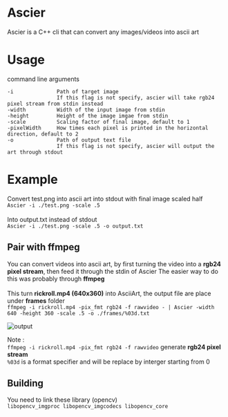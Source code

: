 # Ascier
Ascier is a C++ cli that can convert any images/videos into ascii art

# Usage 
command line arguments
```
-i              Path of target image
                If this flag is not specify, ascier will take rgb24 pixel stream from stdin instead
-width          Width of the input image from stdin
-height         Height of the image imgae from stdin
-scale          Scaling factor of final image, default to 1
-pixelWidth     How times each pixel is printed in the horizontal direction, default to 2
-o              Path of output text file
                If this flag is not specify, ascier will output the art through stdout
```
# Example
Convert test.png into ascii art into stdout with final image scaled half\
``` Ascier -i ./test.png -scale .5 ``` <br>
<br>Into output.txt instead of stdout\
``` Ascier -i ./test.png -scale .5 -o output.txt ```
<br>
## Pair with ffmpeg

You can convert videos into ascii art, by first turning the video into a **rgb24 pixel stream**, then feed it through the stdin of Ascier
The easier way to do this was probably through **ffmpeg** <br>
<br>This turn **rickroll.mp4 (640x360)** into AsciiArt, the output file are place under **frames** folder<br>
```ffmpeg -i rickroll.mp4 -pix_fmt rgb24 -f rawvideo - | Ascier -width 640 -height 360 -scale .5 -o ./frames/%03d.txt```<br>

![output](https://github.com/rimgik/Ascier/assets/109288765/aba18693-9385-4a4f-be28-d9f076f711c9)


Note :\
```ffmpeg -i rickroll.mp4 -pix_fmt rgb24 -f rawvideo``` generate **rgb24 pixel stream**\
       ```%03d``` is a format specifier and will be replace by interger starting from 0

## Building
You need to link these library (opencv)\
```libopencv_imgproc libopencv_imgcodecs libopencv_core```
